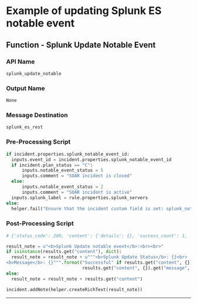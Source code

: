<!--
    DO NOT MANUALLY EDIT THIS FILE
    THIS FILE IS AUTOMATICALLY GENERATED WITH resilient-sdk codegen
-->

# Example of updating Splunk ES notable event

## Function - Splunk Update Notable Event

### API Name
`splunk_update_notable`

### Output Name
`None`

### Message Destination
`splunk_es_rest`

### Pre-Processing Script
```python
if incident.properties.splunk_notable_event_id:
  inputs.event_id = incident.properties.splunk_notable_event_id
  if incident.plan_status == "C":
      inputs.notable_event_status = 5
      inputs.comment = "SOAR incident is closed"
  else:
      inputs.notable_event_status = 2
      inputs.comment = "SOAR incident is active"
  inputs.splunk_label = rule.properties.splunk_servers
else:
  helper.fail("Ensure that the incident custom field is set: splunk_notable_event_id")
```

### Post-Processing Script
```python
# {'status_code': 200, 'content': {'details': {}, 'success_count': 1, 'failure_count': 0, 'warnings': [], 'success': True, 'message': '1 event updated successfully'}}

result_note = u"<b>Splunk Update notable event</b>:<br><br>"
if isinstance(results.get("content"), dict):
  result_note = result_note + u"""<b>Splunk Update Status</b>: {}<br>
<b>Message</b>: {}""".format("Successful" if results.get("content", {}).get("success", False) else "Unsuccessful",
                             results.get("content", {}).get("message", "None"))
else:
  result_note = result_note + results.get("content")

incident.addNote(helper.createRichText(result_note))
```

---

